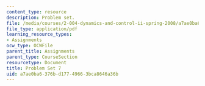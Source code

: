 ```yaml
---
content_type: resource
description: Problem set.
file: /media/courses/2-004-dynamics-and-control-ii-spring-2008/a7ae0ba6376bd17749663bca8646a36b_ps7.pdf
file_type: application/pdf
learning_resource_types:
- Assignments
ocw_type: OCWFile
parent_title: Assignments
parent_type: CourseSection
resourcetype: Document
title: Problem Set 7
uid: a7ae0ba6-376b-d177-4966-3bca8646a36b
---
```


